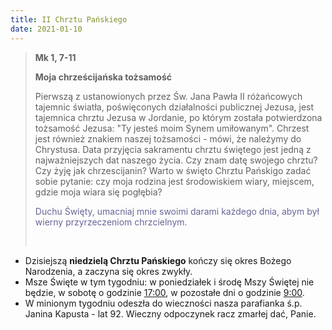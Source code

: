 ```yaml
---
title: II Chrztu Pańskiego
date: 2021-01-10
---
```


> **Mk 1, 7-11**
>
> **Moja chrześcijańska tożsamość**
>
> Pierwszą z ustanowionych przez Św. Jana Pawła II różańcowych tajemnic światła, poświęconych działalności publicznej Jezusa, jest tajemnica chrztu Jezusa w Jordanie, po którym została potwierdzona tożsamość Jezusa: "Ty jesteś moim Synem umiłowanym". Chrzest jest również znakiem naszej tożsamości - mówi, że należymy do Chrystusa. Data przyjęcia sakramentu chrztu świętego jest jedną z najważniejszych dat naszego życia. Czy znam datę swojego chrztu? Czy żyję jak chrzescijanin?
Warto w święto Chrztu Pańskigo zadać sobie pytanie: czy moja rodzina jest środowiskiem wiary, miejscem, gdzie moja wiara się pogłębia?
>
> <span style="color: #666699;">Duchu Święty, umacniaj mnie swoimi darami każdego dnia, abym był wierny przyrzeczeniom chrzcielnym. </span>
>
> &nbsp;

- Dzisiejszą **niedzielą Chrztu Pańskiego** kończy się okres Bożego Narodzenia, a zaczyna się okres zwykły.
- Msze Święte w tym tygodniu: w poniedziałek i środę Mszy Świętej nie będzie, w sobotę o godzinie <u>17:00</u>, w pozostałe dni o godzinie <u>9:00</u>.
- W minionym tygodniu odeszła do wieczności nasza parafianka ś.p. Janina Kapusta - lat 92. Wieczny odpoczynek racz zmarłej dać, Panie.

